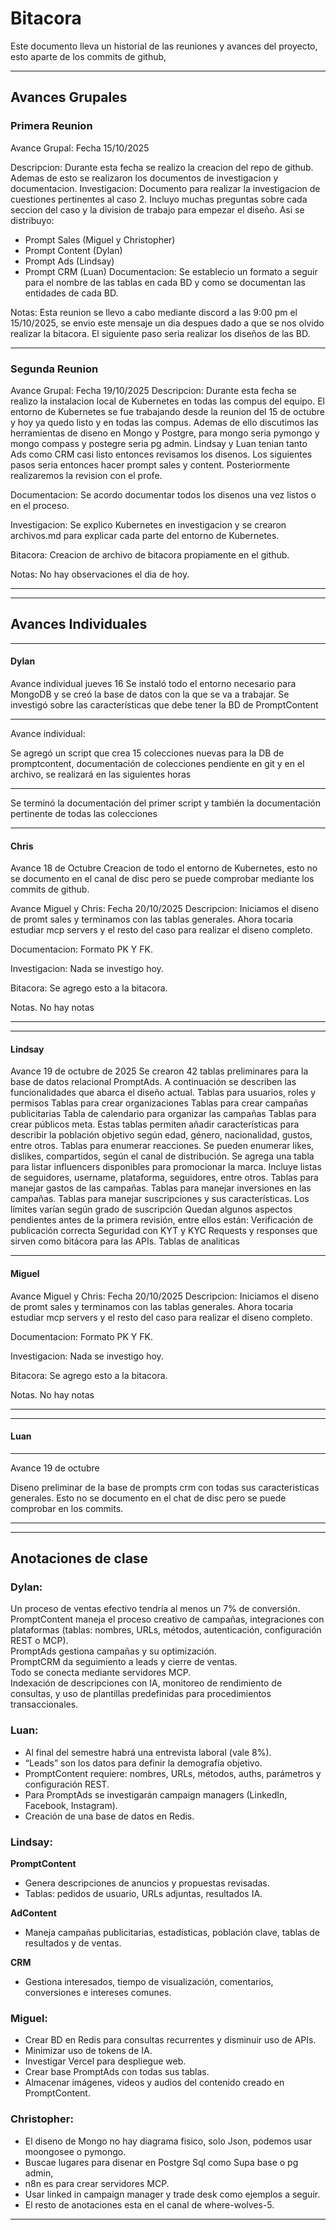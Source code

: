 # Bitacora

Este documento lleva un historial de las reuniones y avances del proyecto, esto aparte de los commits de github,

---

## Avances Grupales

### Primera Reunion 

Avance Grupal: Fecha 15/10/2025

Descripcion: Durante esta fecha se realizo la creacion del repo de github. Ademas de esto se realizaron los documentos de investigacion y documentacion.
Investigacion: Documento para realizar la investigacion de cuestiones pertinentes al caso 2. Incluyo muchas preguntas sobre cada seccion del caso y la division de trabajo para empezar el diseño. Asi se distribuyo:
- Prompt Sales (Miguel y Christopher)
- Prompt Content (Dylan)
- Prompt Ads (Lindsay)
- Prompt CRM (Luan)
Documentacion: Se establecio un formato a seguir para el nombre de las tablas en cada BD y como se documentan las entidades de cada BD.

Notas: Esta reunion se llevo a cabo mediante discord a las 9:00 pm el 15/10/2025, se envio este mensaje un dia despues dado a que se nos olvido realizar la bitacora. El siguiente paso seria realizar los diseños de las BD.

---

### Segunda Reunion 

Avance Grupal: Fecha 19/10/2025
Descripcion: Durante esta fecha se realizo la instalacion local de Kubernetes en todas las compus del equipo.  El entorno de Kubernetes se fue trabajando desde la reunion del 15 de octubre y hoy ya quedo listo y en todas las compus. Ademas de ello discutimos las herramientas de diseno en Mongo y Postgre, para mongo seria pymongo y mongo compass y postegre seria pg admin. Lindsay y Luan tenian tanto Ads como CRM casi listo entonces revisamos los disenos. Los siguientes pasos seria entonces hacer prompt sales y content. Posteriormente realizaremos la revision con el profe.

Documentacion: Se acordo documentar todos los disenos una vez listos o en el proceso.

Investigacion: Se explico Kubernetes en investigacion y se crearon archivos.md para explicar cada parte del entorno de Kubernetes.

Bitacora: Creacion de archivo de bitacora propiamente en el github. 

Notas: No hay observaciones el dia de hoy.

---


---

## Avances Individuales

---

#### Dylan

Avance individual jueves 16
Se instaló todo el entorno necesario para MongoDB y se creó la base de datos con la que se va a trabajar.
Se investigó sobre las características que debe tener la BD de PromptContent

---

Avance individual:

Se agregó un script que crea 15 colecciones nuevas para la DB de promptcontent, documentación de colecciones pendiente en git y en el archivo, se realizará en las siguientes horas 

---

Se terminó la documentación del primer script y también la documentación pertinente de todas las colecciones

---

#### Chris

Avance 18 de Octubre
Creacion de todo el entorno de Kubernetes, esto no se documento en el canal de disc pero se puede comprobar mediante los commits de github.

Avance Miguel y Chris: Fecha 20/10/2025
Descripcion: Iniciamos el diseno de promt sales y terminamos con las tablas generales. Ahora tocaria estudiar mcp servers y el resto del caso para realizar el diseno completo.

Documentacion: Formato PK Y FK.

Investigacion: Nada se investigo hoy.

Bitacora: Se agrego esto a la bitacora.

Notas. No hay notas

---


---

#### Lindsay

Avance 19 de octubre de 2025
Se crearon 42 tablas preliminares para la base de datos relacional PromptAds. A continuación se describen las funcionalidades que abarca el diseño actual.
Tablas para usuarios, roles y permisos
Tablas para crear organizaciones
Tablas para crear campañas publicitarias
Tabla de calendario para organizar las campañas
Tablas para crear públicos meta. Estas tablas permiten añadir características para describir la población objetivo según edad, género, nacionalidad, gustos, entre otros.
Tablas para enumerar reacciones. Se pueden enumerar likes, dislikes, compartidos, según el canal de distribución.
Se agrega una tabla para listar influencers disponibles para promocionar la marca. Incluye listas de seguidores, username, plataforma, seguidores, entre otros.
Tablas para manejar gastos de las campañas.
Tablas para manejar inversiones en las campañas.
Tablas para manejar suscripciones y sus características. Los límites varían según grado de suscripción
Quedan algunos aspectos pendientes antes de la primera revisión, entre ellos están:
Verificación de publicación correcta
Seguridad con KYT y KYC
Requests y responses que sirven como bitácora para las APIs.
Tablas de analiticas

---

#### Miguel

Avance Miguel y Chris: Fecha 20/10/2025
Descripcion: Iniciamos el diseno de promt sales y terminamos con las tablas generales. Ahora tocaria estudiar mcp servers y el resto del caso para realizar el diseno completo.

Documentacion: Formato PK Y FK.

Investigacion: Nada se investigo hoy.

Bitacora: Se agrego esto a la bitacora.

Notas. No hay notas

---



---

#### Luan

---

Avance 19 de octubre

Diseno preliminar de la base de prompts crm con todas sus caracteristicas generales. Esto no se documento en el chat de disc pero se puede comprobar en los commits.


---

---

## Anotaciones de clase

### Dylan:
Un proceso de ventas efectivo tendría al menos un 7% de conversión.  
PromptContent maneja el proceso creativo de campañas, integraciones con plataformas (tablas: nombres, URLs, métodos, autenticación, configuración REST o MCP).  
PromptAds gestiona campañas y su optimización.  
PromptCRM da seguimiento a leads y cierre de ventas.  
Todo se conecta mediante servidores MCP.  
Indexación de descripciones con IA, monitoreo de rendimiento de consultas, y uso de plantillas predefinidas para procedimientos transaccionales.

### Luan:
- Al final del semestre habrá una entrevista laboral (vale 8%).  
- “Leads” son los datos para definir la demografía objetivo.  
- PromptContent requiere: nombres, URLs, métodos, auths, parámetros y configuración REST.  
- Para PromptAds se investigarán campaign managers (LinkedIn, Facebook, Instagram).  
- Creación de una base de datos en Redis.

### Lindsay:
**PromptContent**
- Genera descripciones de anuncios y propuestas revisadas.  
- Tablas: pedidos de usuario, URLs adjuntas, resultados IA.  

**AdContent**
- Maneja campañas publicitarias, estadísticas, población clave, tablas de resultados y de ventas.  

**CRM**
- Gestiona interesados, tiempo de visualización, comentarios, conversiones e intereses comunes.

### Miguel:
- Crear BD en Redis para consultas recurrentes y disminuir uso de APIs.  
- Minimizar uso de tokens de IA.  
- Investigar Vercel para despliegue web.  
- Crear base PromptAds con todas sus tablas.  
- Almacenar imágenes, videos y audios del contenido creado en PromptContent.

### Christopher:
- El diseno de Mongo no hay diagrama fisico, solo Json, podemos usar moongosee o pymongo.
- Buscae lugares para disenar en Postgre Sql como Supa base o pg admin,
- n8n es para crear servidores MCP.
- Usar linked in campaign manager y trade desk como ejemplos a seguir.
- El resto de anotaciones esta en el canal de where-wolves-5.

---